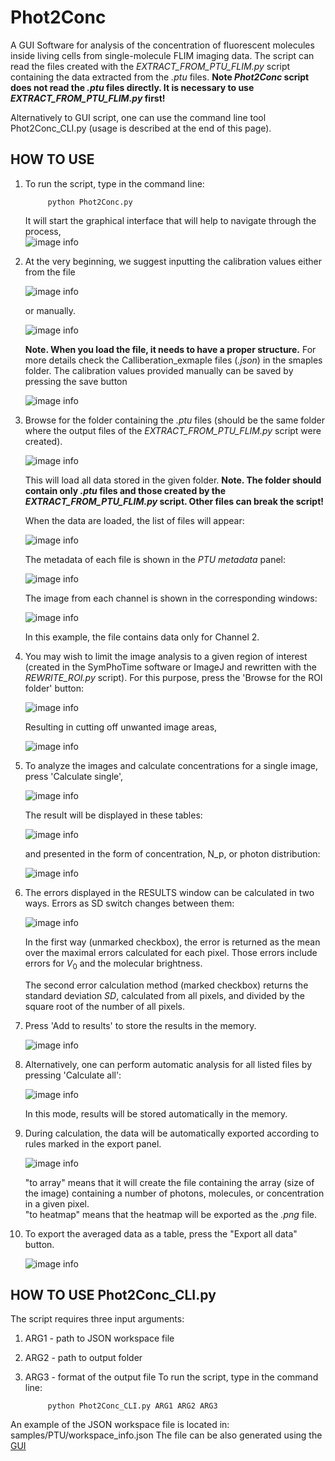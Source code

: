 # Phot2Conc
A GUI Software for analysis of the concentration of fluorescent molecules inside living cells from single-molecule FLIM imaging data.
The script can read the files created with the _EXTRACT_FROM_PTU_FLIM.py_ script containing the data extracted from the _.ptu_ files. __Note _Phot2Conc_ script does not read the _.ptu_ files directly. It is necessary to use _EXTRACT_FROM_PTU_FLIM.py_ first!__

Alternatively to GUI script, one can use the command line tool Phot2Conc_CLI.py (usage is described at the end of this page).
<a id='HTU_GUI'></a>
## HOW TO USE

1. To run the script, type in the command line:

            python Phot2Conc.py    

    It will start the graphical interface that will help to navigate through the process,    
    ![image info](./docs/figures/Phot2Conc_init.png)
    
2. At the very beginning, we suggest inputting the calibration values either from the file    

    ![image info](./docs/figures/Phot2Conc_calib_load.png)
    
    or manually.    
    
    ![image info](./docs/figures/Phot2Conc_calib_manual_input.png)
    
    __Note. When you load the file, it needs to have a proper structure.__ For more details check the Calliberation_exmaple files (_.json_) in the smaples folder.
   The calibration values provided manually can be saved by pressing the save button

   ![image info](./docs/figures/Phot2Conc_calib_save.png)
    
4. Browse for the folder containing the _.ptu_ files (should be the same folder where the output files of the _EXTRACT_FROM_PTU_FLIM.py_ script were created).   

    ![image info](./docs/figures/Phot2Conc_Browse_for_ptu.png)
    
    This will load all data stored in the given folder. __Note. The folder should contain only _.ptu_ files and those created by the _EXTRACT_FROM_PTU_FLIM.py_ script. Other files can break the script!__    
    
    When the data are loaded, the list of files will appear:    
    
    ![image info](./docs/figures/Phot2Conc_data_loaded_files.png)
    
    The metadata of each file is shown in the _PTU metadata_ panel:    
    
    ![image info](./docs/figures/Phot2Conc_data_metadata.png)
    
    The image from each channel is shown in the corresponding windows:    
    
    ![image info](./docs/figures/Phot2Conc_data_image.png)
    
    In this example, the file contains data only for Channel 2.    
    
5. You may wish to limit the image analysis to a given region of interest (created in the SymPhoTime software or ImageJ and rewritten with the _REWRITE_ROI.py_ script). For this purpose, press the 'Browse for the ROI folder' button:    

    ![image info](./docs/figures/Phot2Conc_data_ROI.png)
    
    Resulting in cutting off unwanted image areas,    
    
    ![image info](./docs/figures/Phot2Conc_image_ROI.png)
    
6. To analyze the images and calculate concentrations for a single image, press 'Calculate single',    

    ![image info](./docs/figures/Phot2Conc_caluclate_single.png)
    
    The result will be displayed in these tables:   
    
    ![image info](./docs/figures/Phot2Conc_results_tab.png)
    
    and presented in the form of concentration, N_p, or photon distribution:
    
    ![image info](./docs/figures/Phot2Conc_results_dist.png)

7. The errors displayed in the RESULTS window can be calculated in two ways. Errors as SD switch changes between them:

    ![image info](./docs/figures/Phot2Conc_SD_Error.png)
       
   In the first way (unmarked checkbox), the error is returned as the mean over the maximal errors calculated for each pixel. Those errors include errors for $V_0$ and the molecular brightness.

   The second error calculation method (marked checkbox) returns the standard deviation $SD$, calculated from all pixels, and divided by the square root of the number of all pixels.

   
9. Press 'Add to results' to store the results in the memory.    
    
    ![image info](./docs/figures/Phot2Conc_add_to_results.png)
    
10. Alternatively, one can perform automatic analysis for all listed files by pressing 'Calculate all':    

    ![image info](./docs/figures/Phot2Conc_caluclate_all.png)
    
    In this mode, results will be stored automatically in the memory.
11. During calculation, the data will be automatically exported according to rules marked in the export panel.   
    
    ![image info](./docs/figures/Phot2Conc_results_export.png)
    
    "to array" means that it will create the file containing the array (size of the image) containing a number of photons, molecules, or concentration in a given pixel.    
    "to heatmap" means that the heatmap will be exported as the _.png_ file.   

12. To export the averaged data as a table, press the "Export all data" button.

    ![image info](./docs/figures/Phot2Conc_results_export_all.png)


## HOW TO USE Phot2Conc_CLI.py
The script requires three input arguments:
1. ARG1 - path to JSON workspace file
2. ARG2 - path to output folder
3. ARG3 - format of the output file
To run the script, type in the command line:

            python Phot2Conc_CLI.py ARG1 ARG2 ARG3

An example of the JSON workspace file is located in: samples/PTU/workspace_info.json
The file can be also generated using the [GUI](#HTU_GUI)   

